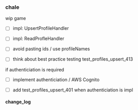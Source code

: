 ### chale

wip game

- [ ] impl: UpsertProfileHandler
- [ ] impl: ReadProfleHandler

- [ ] avoid pasting ids / use profileNames
- [ ] think about best practice testing test_profiles_upsert_413

if authenticiation is required
- [ ] implement authenticiation / AWS Cognito
- [ ] add test_profiles_upsert_401 when authenticiation is impl


#### change_log
